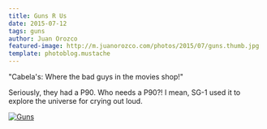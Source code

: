 ```yaml
---
title: Guns R Us
date: 2015-07-12
tags: guns
author: Juan Orozco
featured-image: http://m.juanorozco.com/photos/2015/07/guns.thumb.jpg
template: photoblog.mustache
---
```


"Cabela's: Where the bad guys in the movies shop!"

Seriously, they had a P90. Who needs a P90?! I mean, SG-1 used it to explore the universe for crying out loud.

<!-- more -->

[![Guns](http://m.juanorozco.com/photos/2015/07/guns.medium.jpg)](http://m.juanorozco.com/photos/2015/07/guns.large.jpg)
